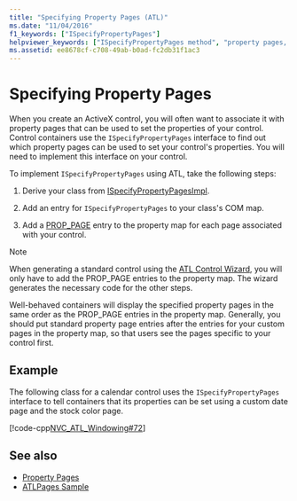```yaml
---
title: "Specifying Property Pages (ATL)"
ms.date: "11/04/2016"
f1_keywords: ["ISpecifyPropertyPages"]
helpviewer_keywords: ["ISpecifyPropertyPages method", "property pages, specifying"]
ms.assetid: ee8678cf-c708-49ab-b0ad-fc2db31f1ac3
---
```

# Specifying Property Pages

When you create an ActiveX control, you will often want to associate it with property pages that can be used to set the properties of your control. Control containers use the `ISpecifyPropertyPages` interface to find out which property pages can be used to set your control's properties. You will need to implement this interface on your control.

To implement `ISpecifyPropertyPages` using ATL, take the following steps:

1. Derive your class from [ISpecifyPropertyPagesImpl](../atl/reference/ispecifypropertypagesimpl-class.md).

1. Add an entry for `ISpecifyPropertyPages` to your class's COM map.

1. Add a [PROP_PAGE](reference/property-map-macros.md#prop_page) entry to the property map for each page associated with your control.

> [!NOTE]
> When generating a standard control using the [ATL Control Wizard](../atl/reference/atl-control-wizard.md), you will only have to add the PROP_PAGE entries to the property map. The wizard generates the necessary code for the other steps.

Well-behaved containers will display the specified property pages in the same order as the PROP_PAGE entries in the property map. Generally, you should put standard property page entries after the entries for your custom pages in the property map, so that users see the pages specific to your control first.

## Example

The following class for a calendar control uses the `ISpecifyPropertyPages` interface to tell containers that its properties can be set using a custom date page and the stock color page.

[!code-cpp[NVC_ATL_Windowing#72](../atl/codesnippet/cpp/specifying-property-pages_1.h)]

## See also

- [Property Pages](../atl/atl-com-property-pages.md)
- [ATLPages Sample](../visual-cpp-samples.md)
